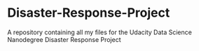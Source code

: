 # Disaster-Response-Project
A repository containing all my files for the Udacity Data Science Nanodegree Disaster Response Project
